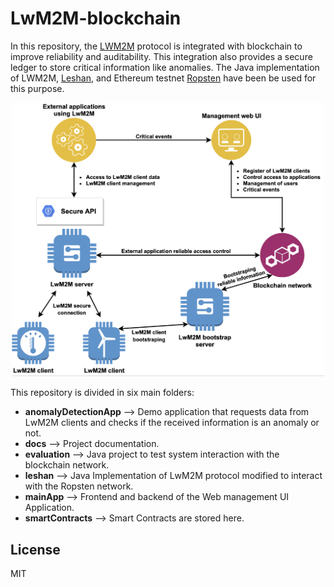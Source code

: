 # LwM2M-blockchain
In this repository, the [LWM2M](https://omaspecworks.org/what-is-oma-specworks/iot/lightweight-m2m-lwm2m/) protocol is integrated with blockchain to improve reliability and auditability. This integration also provides a secure ledger to store critical information like anomalies. The Java implementation of LWM2M, [Leshan](https://github.com/eclipse/leshan), and Ethereum testnet [Ropsten](https://ropsten.etherscan.io/) have been be used for this purpose.

<p align="center">
<img src="images/architecture.png" width="500">
</p>

This repository is divided in six main folders:
* **anomalyDetectionApp** --> Demo application that requests data from LwM2M clients and checks if the received information is an anomaly or not.
* **docs** --> Project documentation.
* **evaluation** --> Java project to test system interaction with the blockchain network.
* **leshan** --> Java Implementation of LwM2M protocol modified to interact with the Ropsten network.
* **mainApp** --> Frontend and backend of the Web management UI Application.
* **smartContracts** --> Smart Contracts are stored here.

## License
MIT
